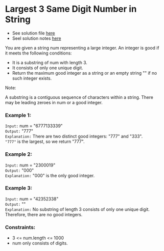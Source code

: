 # Largest 3 Same Digit Number in String

- See solution file [here](./solution.cpp)
- Seel solution notes [here](./2264%20Largest%203%20Same%20Digit%20Number%20in%20String.pdf)

You are given a string num representing a large integer. An integer is good if it meets
the following conditions:

- It is a substring of num with length 3.
- It consists of only one unique digit.
- Return the maximum good integer as a string or an empty string "" if no such integer exists.

Note:

A substring is a contiguous sequence of characters within a string.
There may be leading zeroes in num or a good integer.
 

### Example 1:

`Input:` num = "6777133339"  
`Output:` "777"  
`Explanation:` There are two distinct good integers: "777" and "333".  
`"777"` is the largest, so we return "777".  

### Example 2:  

`Input:` num = "2300019"  
`Output:` "000"  
`Explanation:` "000" is the only good integer.  

### Example 3:  

`Input:` num = "42352338"  
`Output:` ""  
`Explanation:` No substring of length 3 consists of only one unique digit. Therefore, there are no good integers.  

### Constraints:

- 3 <= num.length <= 1000
- num only consists of digits.